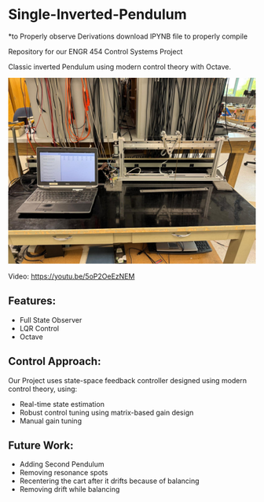 # Single-Inverted-Pendulum
*to Properly observe Derivations download IPYNB file to properly compile

Repository for our ENGR 454 Control Systems Project

Classic inverted Pendulum using modern control theory with Octave.

![alt text](ENGR_454_Single_invpen.jpg)

Video: https://youtu.be/5oP2OeEzNEM


## Features:
- Full State Observer
- LQR Control 
- Octave


## Control Approach:
Our Project uses state-space feedback controller designed using modern control theory, using:

- Real-time state estimation
- Robust control tuning using matrix-based gain design
- Manual gain tuning

## Future Work:
 - Adding Second Pendulum
 - Removing resonance spots 
 - Recentering the cart after it drifts because of balancing
 - Removing drift while balancing

